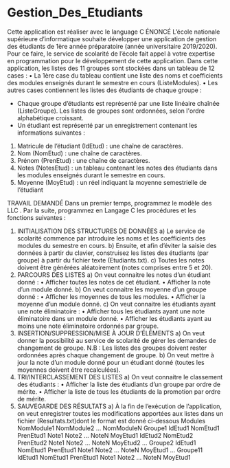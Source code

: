 # Gestion_Des_Etudiants
Cette application est réaliser avec le language C
ÉNONCÉ
   L’école nationale supérieure d’informatique souhaite développer une application de gestion des étudiants de 1ère année préparatoire (année universitaire 2019/2020). Pour ce faire, le service de scolarité de l’école fait appel à votre expertise en programmation pour le développement de cette application.
Dans cette application, les listes des 11 groupes sont stockées dans un tableau de 12 cases :
• La 1ère case du tableau contient une liste des noms et coefficients des modules enseignés durant le semestre en cours (ListeModules).
• Les autres cases contiennent les listes des étudiants de chaque groupe :
- Chaque groupe d’étudiants est représenté par une liste linéaire chaînée (ListeGroupe). Les listes de groupes sont ordonnées, selon l'ordre alphabétique croissant.
- Un étudiant est représenté par un enregistrement contenant les informations suivantes :
1. Matricule de l’étudiant (IdEtud) : une chaîne de caractères.
2. Nom (NomEtud) : une chaîne de caractères.
3. Prénom (PrenEtud) : une chaîne de caractères.
4. Notes (NotesEtud) : un tableau contenant les notes des étudiants dans les modules enseignés durant le semestre en cours.
5. Moyenne (MoyEtud) : un réel indiquant la moyenne semestrielle de l’étudiant

TRAVAIL DEMANDÉ
   Dans un premier temps, programmez le modèle des LLC . Par la suite, programmez en Langage C
les procédures et les fonctions suivantes :
1. INITIALISATION DES STRUCTURES DE DONNÉES
    a) Le service de scolarité commence par introduire les noms et les coefficients des modules du semestre en cours.
    b) Ensuite, et afin d’éviter la saisie des données à partir du clavier, construisez les listes des étudiants (par groupe) à partir du fichier texte (Etudiants.txt).
    c) Toutes les notes doivent être générées aléatoirement (notes comprises entre 5 et 20).
2. PARCOURS DES LISTES
    a) On veut connaitre les notes d’un étudiant donné :
        • Afficher toutes les notes de cet étudiant.
        • Afficher la note d’un module donné.
    b) On veut connaitre les moyenne d’un groupe donné :
        • Afficher les moyennes de tous les modules.
        • Afficher la moyenne d’un module donné.
    c) On veut connaitre les étudiants ayant une note éliminatoire :
        • Afficher tous les étudiants ayant une note éliminatoire dans un module donné.
        • Afficher les étudiants ayant au moins une note éliminatoire ordonnés par groupe.
3. INSERTION/SUPPRESSION/MISE À JOUR D’ÉLÉMENTS
    a) On veut donner la possibilité au service de scolarité de gérer les demandes de changement de groupe.
     N.B : Les listes des groupes doivent rester ordonnées après chaque changement de groupe.
    b) On veut mettre à jour la note d’un module donné pour un étudiant donné (toutes les moyennes doivent être recalculées).
4. TRI/INTERCLASSEMENT DES LISTES
    a) On veut connaitre le classement des étudiants :
        • Afficher la liste des étudiants d’un groupe par ordre de mérite.
        • Afficher la liste de tous les étudiants de la promotion par ordre de mérite.
5. SAUVEGARDE DES RÉSULTATS
    a) À la fin de l’exécution de l’application, on veut enregistrer toutes les modifications apportées aux listes dans un fichier (Resultats.txt)dont le format est donné ci-dessous
                Modules
                NomModule1 NomModule2 … NomModuleN
                Groupe1
                IdEtud1 NomEtud1 PrenEtud1
                Note1 Note2 … NoteN
                MoyEtud1
                IdEtud2 NomEtud2 PrenEtud2
                Note1 Note2 … NoteN
                MoyEtud2
                …
                Groupe2
                IdEtud1 NomEtud1 PrenEtud1
                Note1 Note2 … NoteN
                MoyEtud1
                …
                Groupe11
                IdEtud1 NomEtud1 PrenEtud1
                Note1 Note2 … NoteN
                MoyEtud1
